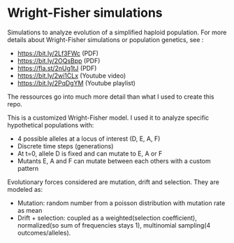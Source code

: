 # Wright-Fisher simulations
Simulations to analyze evolution of a simplified haploid population.
For more details about Wright-Fisher simulations or population genetics, see :
* https://bit.ly/2Lf3FWc (PDF)
* https://bit.ly/2OQsBpp (PDF)
* https://fla.st/2nUg1tJ (PDF)
* https://bit.ly/2wi1CLx (Youtube video)
* https://bit.ly/2PqDgYM (Youtube playlist)

The ressources go into much more detail than what I used to create this repo.

This is a customized Wright-Fisher model. I used it to analyze specific hypothetical populations with:
* 4 possible alleles at a locus of interest (D, E, A, F)
* Discrete time steps (generations)
* At t=0, allele D is fixed and can mutate to E, A or F
* Mutants E, A and F can mutate between each others with a custom pattern

Evolutionary forces considered are mutation, drift and selection. They are modeled as:

* Mutation: random number from a poisson distribution with mutation rate as mean
* Drift + selection: coupled as a weighted(selection coefficient), normalized(so sum of frequencies stays 1), multinomial sampling(4 outcomes/alleles).


